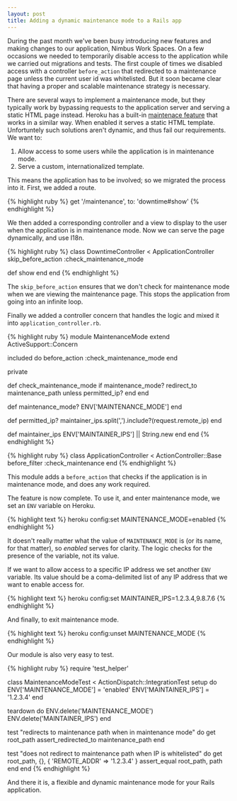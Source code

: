 ```yaml
---
layout: post
title: Adding a dynamic maintenance mode to a Rails app
---
```


During the past month we've been busy introducing new features and making changes to our application, Nimbus Work Spaces. On a few occasions we needed to temporarily disable access to the application while we carried out migrations and tests. The first couple of times we disabled access with a controller `before_action` that redirected to a maintenance page unless the current user id was whitelisted. But it soon became clear that having a proper and scalable maintenance strategy is necessary.

There are several ways to implement a maintenance mode, but they typically work by bypassing requests to the application server and serving a static HTML page instead. Heroku has a built-in [maintenace feature][1] that works in a similar way. When enabled it serves a static HTML template. Unfortuntely such solutions aren't dynamic, and thus fail our requirements. We want to:

1. Allow access to some users while the application is in maintenance mode.
2. Serve a custom, internationalized template.

This means the application has to be involved; so we migrated the process into it. First, we added a route.

{% highlight ruby %}
get '/maintenance', to: 'downtime#show'
{% endhighlight %}

We then added a corresponding controller and a view to display to the user when the application is in maintenance mode. Now we can serve the page dynamically, and use I18n.

{% highlight ruby %}
class DowntimeController < ApplicationController
  skip_before_action :check_maintenance_mode

  def show
  end
end
{% endhighlight %}

The `skip_before_action` ensures that we don't check for maintenance mode when we are viewing the maintenance page. This stops the application from going into an infinite loop.

Finally we added a controller concern that handles the logic and mixed it into `application_controller.rb`.

{% highlight ruby %}
module MaintenanceMode
  extend ActiveSupport::Concern

  included do
    before_action :check_maintenance_mode
  end

private

  def check_maintenance_mode
    if maintenance_mode?
      redirect_to maintenance_path unless permitted_ip?
    end
  end

  def maintenance_mode?
    ENV['MAINTENANCE_MODE']
  end

  def permitted_ip?
    maintainer_ips.split(',').include?(request.remote_ip)
  end

  def maintainer_ips
    ENV['MAINTAINER_IPS'] || String.new
  end
end
{% endhighlight %}

{% highlight ruby %}
class ApplicationController < ActionController::Base
  before_filter :check_maintenance
end
{% endhighlight %}

This module adds a `before_action` that checks if the application is in maintenance mode, and does any work required.

The feature is now complete. To use it, and enter maintenance mode, we set an `ENV` variable on Heroku.

{% highlight text %}
heroku config:set MAINTENANCE_MODE=enabled
{% endhighlight %}

It doesn't really matter what the value of `MAINTENANCE_MODE` is (or its name, for that matter), so *enabled* serves for clarity. The logic checks for the presence of the variable, not its value.

If we want to allow access to a specific IP address we set another `ENV` variable. Its value should be a coma-delimited list of any IP address that we want to enable access for.

{% highlight text %}
heroku config:set MAINTAINER_IPS=1.2.3.4,9.8.7.6
{% endhighlight %}

And finally, to exit maintenance mode.

{% highlight text %}
heroku config:unset MAINTENANCE_MODE
{% endhighlight %}

Our module is also very easy to test.

{% highlight ruby %}
require 'test_helper'

class MaintenanceModeTest < ActionDispatch::IntegrationTest
  setup do
    ENV['MAINTENANCE_MODE'] = 'enabled'
    ENV['MAINTAINER_IPS'] = '1.2.3.4'
  end

  teardown do
    ENV.delete('MAINTENANCE_MODE')
    ENV.delete('MAINTAINER_IPS')
  end

  test "redirects to maintenance path when in maintenance mode" do
    get root_path
    assert_redirected_to maintenance_path
  end

  test "does not redirect to maintenance path when IP is whitelisted" do
    get root_path, {}, { 'REMOTE_ADDR' => '1.2.3.4' }
    assert_equal root_path, path
  end
end
{% endhighlight %}

And there it is, a flexible and dynamic maintenance mode for your Rails application.

[1]: https://devcenter.heroku.com/articles/maintenance-mode
